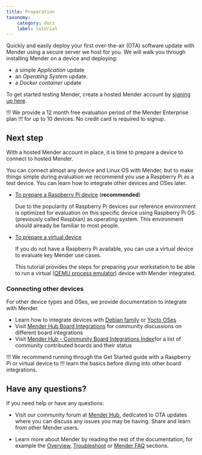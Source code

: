 ```yaml
---
title: Preparation
taxonomy:
    category: docs
    label: tutorial
---
```


Quickly and easily deploy your first over-the-air (OTA) software update with
Mender using a secure server we host for you. We will walk you through
installing Mender on a device and deploying:

* a simple *Application* update
* an *Operating System* update.
* a *Docker container* update

To get started testing Mender, create a hosted Mender account by
[signing up here](https://mender.io/signup?target=_blank).

!!! We provide a 12 month free evaluation period of the Mender Enterprise plan
!!! for up to 10 devices. No credit card is required to signup.

## Next step

With a hosted Mender account in place, it is time to prepare a device to
connect to hosted Mender.

You can connect almost any device and Linux OS with Mender, but to make things simple 
during evaluation we recommend you use a Raspberry Pi as a test device.
You can learn how to integrate other devices and OSes later.


* [To prepare a Raspberry Pi device](01.Prepare-a-Raspberry-Pi-device/docs.md) (**recommended**)

  Due to the popularity of Raspberry Pi devices our reference environment is
  optimized for evaluation on this specific device using Raspberry Pi OS
  (previously called Raspbian) as operating system. This environment should
  already be familiar to most people.

* [To prepare a virtual device](02.Prepare-a-virtual-device/docs.md)

  If you do not have a Raspberry Pi available, you can use a virtual device to
  evaluate key Mender use cases.

  This tutorial provides the steps for preparing your workstation to be able to run
  a virtual ([QEMU process emulator](https://www.qemu.org/?target=_blank)) device with Mender
  integrated.


### Connecting other devices

For other device types and OSes, we provide documentation to integrate with Mender.

* Learn how to integrate devices with [Debian family](../../04.Operating-System-updates-Debian-family) or 
  [Yocto OSes](../../05.Operating-System-updates-Yocto-Project)
* Visit [Mender Hub Board Integrations](https://hub.mender.io/c/board-integrations?target=_blank) for community discussions on different board integrations
* Visit [Mender Hub - Community Board Integrations Index](https://hub.mender.io/t/board-support-index/5742/5)for a list of community contributed boards and their status

!!! We recommend running through the Get Started guide with a Raspberry Pi or virtual device to 
!!! learn the basics before diving into other board integrations.

## Have any questions?

If you need help or have any questions:

* Visit our community forum at [Mender Hub](https://hub.mender.io?target=_blank),
dedicated to OTA updates where you can discuss any issues you may be having.
Share and learn from other Mender users.

* Learn more about Mender by reading the rest of the documentation, for example
the [Overview](../../02.Overview/01.Introduction/docs.md),
[Troubleshoot](../../301.Troubleshoot/) or
[Mender FAQ](https://mender.io/product/faq?target=_blank) sections.
